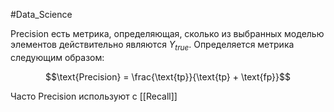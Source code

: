 #Data_Science 

Precision есть метрика, определяющая, сколько из выбранных моделью элементов действительно являются $Y_{true}$. Определяется метрика следующим образом:

$$\text{Precision} = \frac{\text{tp}}{\text{tp} + \text{fp}}$$

Часто Precision используют с [[Recall]]
